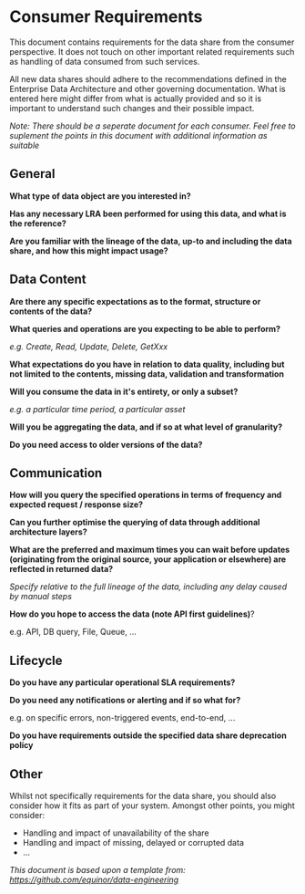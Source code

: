 # Consumer Requirements
This document contains requirements for the data share from the consumer perspective. It does not touch on other important related requirements such as handling of data consumed from such services.

All new data shares should adhere to the recommendations defined in the Enterprise Data Architecture and other governing documentation. What is entered here might differ from what is actually provided and so it is important to understand such changes and their possible impact.

*Note: There should be a seperate document for each consumer. Feel free to suplement the points in this document with additional information as suitable*


## General

**What type of data object are you interested in?**

**Has any necessary LRA been performed for using this data, and what is the reference?**

**Are you familiar with the lineage of the data, up-to and including the data share, and how this might impact usage?**


## Data Content

**Are there any specific expectations as to the format, structure or contents of the data?**

**What queries and operations are you expecting to be able to perform?**

*e.g. Create, Read, Update, Delete, GetXxx*

**What expectations do you have in relation to data quality, including but not limited to the contents, missing data, validation and transformation**

**Will you consume the data in it's entirety, or only a subset?**

*e.g. a particular time period, a particular asset*

**Will you be aggregating the data, and if so at what level of granularity?**

**Do you need access to older versions of the data?**


## Communication

**How will you query the specified operations in terms of frequency and expected request / response size?**

**Can you further optimise the querying of data through additional architecture layers?**

**What are the preferred and maximum times you can wait before updates (originating from the original source, your application or elsewhere) are reflected in returned data?**

*Specify relative to the full lineage of the data, including any delay caused by manual steps* 

**How do you hope to access the data (note API first guidelines)**?

e.g. API, DB query, File, Queue, ...


## Lifecycle

**Do you have any particular operational SLA requirements?**

**Do you need any notifications or alerting and if so what for?**

e.g. on specific errors, non-triggered events, end-to-end, ... 

**Do you have requirements outside the specified data share deprecation policy**


## Other

Whilst not specifically requirements for the data share, you should also consider how it fits as part of your system. Amongst other points, you might consider:

* Handling and impact of unavailability of the share
* Handling and impact of missing, delayed or corrupted data
* ...

*This document is based upon a template from: https://github.com/equinor/data-engineering*
